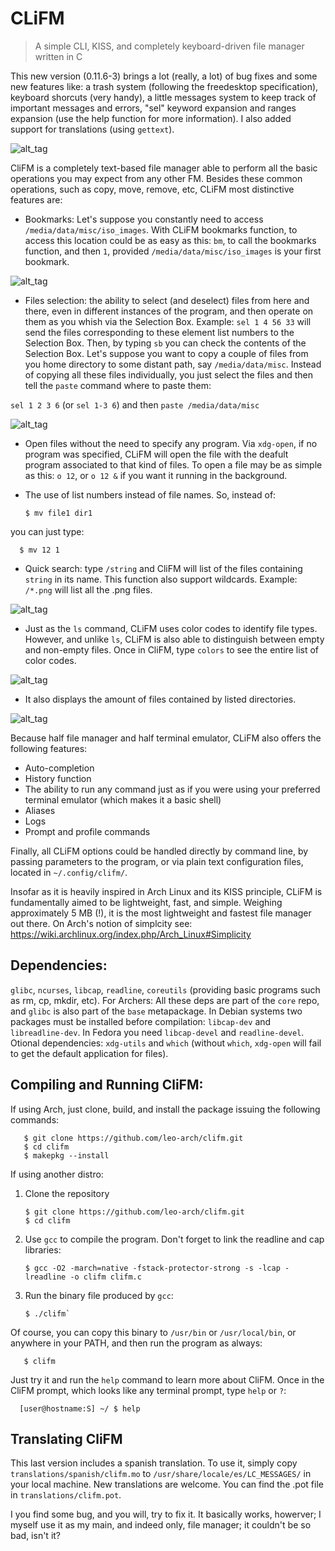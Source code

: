 # CLiFM
> A simple CLI, KISS, and completely keyboard-driven file manager written in C

This new version (0.11.6-3) brings a lot (really, a lot) of bug fixes and some new features like: a trash system (following the freedesktop specification), keyboard shorcuts (very handy), a little messages system to keep track of important messages and errors, "sel" keyword expansion and ranges expansion (use the help function for more information). I also added support for translations (using `gettext`).

![alt_tag](https://github.com/leo-arch/clifm/blob/master/images/clifm.png)

CliFM is a completely text-based file manager able to perform all the basic operations you may expect from any other FM. Besides these common operations, such as copy, move, remove, etc, CLiFM most distinctive features are:

* Bookmarks: Let's suppose you constantly need to access `/media/data/misc/iso_images`. With CLiFM bookmarks function, to access this location could be as easy as this: `bm`, to call the bookmarks function, and then `1`, provided `/media/data/misc/iso_images` is your first bookmark.

![alt_tag](https://github.com/leo-arch/clifm/blob/master/images/bookmarks.png)

* Files selection: the ability to select (and deselect) files from here and there, even in different instances of the program, and then operate on them as you whish via the Selection Box. Example: `sel 1 4 56 33` will send the files corresponding to these element list numbers to the Selection Box. Then, by typing `sb` you can check the contents of the Selection Box. Let's suppose you want to copy a couple of files from you home directory to some distant path, say `/media/data/misc`. Instead of copying all these files individually, you just select the files and then tell the `paste` command where to paste them:
 
`sel 1 2 3 6` (or `sel 1-3 6`) and then `paste /media/data/misc`

![alt_tag](https://github.com/leo-arch/clifm/blob/master/images/sel_box.png)
 
 * Open files without the need to specify any program. Via `xdg-open`, if no program was specified, CLiFM will open the file with the deafult program associated to that kind of files. To open a file may be as simple as this: `o 12`, or `o 12 &` if you want it
running in the background.
* The use of list numbers instead of file names. So, instead of:

      $ mv file1 dir1

you can just type:

      $ mv 12 1 

* Quick search: type `/string` and CliFM will list of the files containing `string` in its name. This function also support wildcards. Example: `/*.png` will list all the .png files.

![alt_tag](https://github.com/leo-arch/clifm/blob/master/images/quick_search.png)

* Just as the `ls` command, CLiFM uses color codes to identify file types. However, and unlike `ls`, CLiFM is also able to distinguish between empty and non-empty files. Once in CliFM, type `colors` to see the entire list of color codes.

![alt_tag](https://github.com/leo-arch/clifm/blob/master/images/colors.png)

* It also displays the amount of files contained by listed directories.

![alt_tag](https://github.com/leo-arch/clifm/blob/master/images/dirs.png)

Because half file manager and half terminal emulator, CLiFM also offers the following features:

* Auto-completion
* History function
* The ability to run any command just as if you were using your preferred terminal emulator (which makes it a basic shell)
* Aliases
* Logs
* Prompt and profile commands

Finally, all CLiFM options could be handled directly by command line, by passing parameters to the program, or via plain
text configuration files, located in `~/.config/clifm/`.

Insofar as it is heavily inspired in Arch Linux and its KISS principle, CLiFM is fundamentally aimed to be lightweight, fast, and simple. Weighing approximately 5 MB (!), it is the most lightweight and fastest file manager out there. 
On Arch's notion of simplcity see: https://wiki.archlinux.org/index.php/Arch_Linux#Simplicity

## Dependencies:

`glibc`, `ncurses`, `libcap`, `readline`, `coreutils` (providing basic programs such as rm, cp, mkdir, etc). For Archers: All these deps are part of the `core` repo, and `glibc` is also part of the `base` metapackage. In Debian systems two packages must be installed before compilation: `libcap-dev` and `libreadline-dev`. In Fedora you need `libcap-devel` and `readline-devel`. Otional dependencies: `xdg-utils` and `which` (without `which`, `xdg-open` will fail to get the default application for files).

## Compiling and Running CliFM:

If using Arch, just clone, build, and install the package issuing the following commands:

       $ git clone https://github.com/leo-arch/clifm.git
       $ cd clifm
       $ makepkg --install

If using another distro:

1. Clone the repository

       $ git clone https://github.com/leo-arch/clifm.git
       $ cd clifm

2. Use `gcc` to compile the program. Don't forget to link the readline and cap libraries: 

       $ gcc -O2 -march=native -fstack-protector-strong -s -lcap -lreadline -o clifm clifm.c

3. Run the binary file produced by `gcc`:

       $ ./clifm`

Of course, you can copy this binary to `/usr/bin` or `/usr/local/bin`, or anywhere in your PATH, and then run the program as always:

       $ clifm

Just try it and run the `help` command to learn more about CliFM. Once in the CliFM prompt, which looks like any terminal prompt, type `help` or `?`:

      [user@hostname:S] ~/ $ help

## Translating CliFM

This last version includes a spanish translation. To use it, simply copy `translations/spanish/clifm.mo` to
 `/usr/share/locale/es/LC_MESSAGES/` in your local machine. New translations are welcome. You can find the .pot file in `translations/clifm.pot`.
 
I you find some bug, and you will, try to fix it. It basically works, howerver; I myself use it as my main, and indeed only, file manager; it couldn't be so bad, isn't it?
